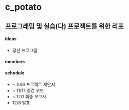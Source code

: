 # c_potato
## 프로그래밍 및 실습(다) 프로젝트를 위한 리포

#### ideas
- 정산 프로그램

#### members

#### schedule
- ~ 10/6 프로젝트 제안서
- ~ 11/17 중간 코드
- ~ 12/1 최종 보고서
- 12/8 발표
